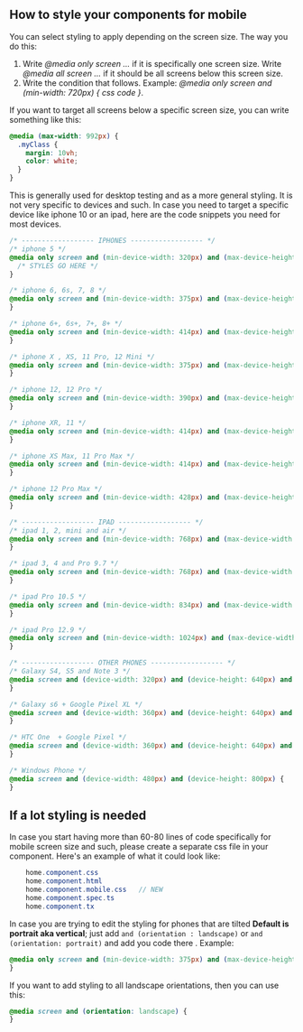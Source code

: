 ## How to style your components for mobile

You can select styling to apply depending on the screen size. The way you do this:

1.  Write _@media only screen ..._ if it is specifically one screen size.
    Write _@media all screen ..._ if it should be all screens below this screen size.
2.  Write the condition that follows. Example: _@media only screen and (min-width: 720px) { css code }_.

If you want to target all screens below a specific screen size, you can write something like this:

```css
@media (max-width: 992px) {
  .myClass {
    margin: 10vh;
    color: white;
  }
}
```

This is generally used for desktop testing and as a more general styling. It is not very specific to devices and such. In case you need to target a specific device like iphone 10 or an ipad, here are the code snippets you need for most devices.

```css
/* ------------------ IPHONES ------------------ */
/* iphone 5 */
@media only screen and (min-device-width: 320px) and (max-device-height: 568px) and (-webkit-device-pixel-ratio: 2) {
  /* STYLES GO HERE */
}

/* iphone 6, 6s, 7, 8 */
@media only screen and (min-device-width: 375px) and (max-device-height: 667px) and (-webkit-device-pixel-ratio: 2) {
}

/* iphone 6+, 6s+, 7+, 8+ */
@media only screen and (min-device-width: 414px) and (max-device-height: 736px) and (-webkit-device-pixel-ratio: 3) {
}

/* iphone X , XS, 11 Pro, 12 Mini */
@media only screen and (min-device-width: 375px) and (max-device-height: 812px) and (-webkit-device-pixel-ratio: 3) {
}

/* iphone 12, 12 Pro */
@media only screen and (min-device-width: 390px) and (max-device-height: 844px) and (-webkit-device-pixel-ratio: 3) {
}

/* iphone XR, 11 */
@media only screen and (min-device-width: 414px) and (max-device-height: 896px) and (-webkit-device-pixel-ratio: 2) {
}

/* iphone XS Max, 11 Pro Max */
@media only screen and (min-device-width: 414px) and (max-device-height: 896px) and (-webkit-device-pixel-ratio: 3) {
}

/* iphone 12 Pro Max */
@media only screen and (min-device-width: 428px) and (max-device-height: 926px) and (-webkit-device-pixel-ratio: 3) {
}

/* ------------------ IPAD ------------------ */
/* ipad 1, 2, mini and air */
@media only screen and (min-device-width: 768px) and (max-device-width: 1024px) and (-webkit-min-device-pixel-ratio: 1) {
}

/* ipad 3, 4 and Pro 9.7 */
@media only screen and (min-device-width: 768px) and (max-device-width: 1024px) and (-webkit-min-device-pixel-ratio: 2) {
}

/* ipad Pro 10.5 */
@media only screen and (min-device-width: 834px) and (max-device-width: 1112px) and (-webkit-min-device-pixel-ratio: 2) {
}

/* ipad Pro 12.9 */
@media only screen and (min-device-width: 1024px) and (max-device-width: 1366px) and (-webkit-min-device-pixel-ratio: 2) {
}

/* ------------------ OTHER PHONES ------------------ */
/* Galaxy S4, S5 and Note 3 */
@media screen and (device-width: 320px) and (device-height: 640px) and (-webkit-device-pixel-ratio: 3) {
}

/* Galaxy s6 + Google Pixel XL */
@media screen and (device-width: 360px) and (device-height: 640px) and (-webkit-device-pixel-ratio: 4) {
}

/* HTC One  + Google Pixel */
@media screen and (device-width: 360px) and (device-height: 640px) and (-webkit-device-pixel-ratio: 3) {
}

/* Windows Phone */
@media screen and (device-width: 480px) and (device-height: 800px) {
}
```

## If a lot styling is needed

In case you start having more than 60-80 lines of code specifically for mobile screen size and such, please create a separate css file in your component. Here's an example of what it could look like:

```cs
    home.component.css
    home.component.html
    home.component.mobile.css   // NEW
    home.component.spec.ts
    home.component.tx
```

In case you are trying to edit the styling for phones that are tilted **Default is portrait aka vertical**;
just add `and (orientation : landscape)` or `and (orientation: portrait)` and add you code there .
Example:

```css
@media only screen and (min-device-width: 375px) and (max-device-height: 667px) and (-webkit-device-pixel-ratio: 2) and (orientation: landscape) {
}
```

If you want to add styling to all landscape orientations, then you can use this:

```css
@media screen and (orientation: landscape) {
}
```
